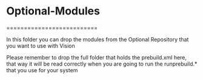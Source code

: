 # Optional-Modules
==========================

In this folder you can drop the modules from the Optional Repository that you want to use with Vision

Please remember to drop the full folder that holds the prebuild.xml here, that way it will be read correctly
when you are going to run the runprebuild.* that you use for your system
